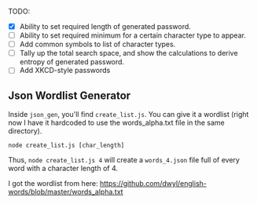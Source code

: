 TODO:
- [x] Ability to set required length of generated password.
- [ ] Ability to set required minimum for a certain character type to appear.
- [ ] Add common symbols to list of character types.
- [ ] Tally up the total search space, and show the calculations to derive entropy of generated password.
- [ ] Add XKCD-style passwords

## Json Wordlist Generator
Inside `json_gen`, you'll find `create_list.js`. You can give it a wordlist (right now I have it hardcoded to use the words_alpha.txt file in the same directory). 

`node create_list.js [char_length]`

Thus, `node create_list.js 4` will create a `words_4.json` file full of every word with a character length of 4.

I got the wordlist from here: https://github.com/dwyl/english-words/blob/master/words_alpha.txt
